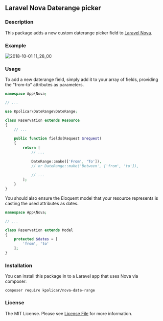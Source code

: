 ## Laravel Nova Daterange picker
### Description
This package adds a new custom daterange picker field to [Laravel Nova](https://nova.laravel.com/).

### Example
![2018-10-01 11_28_00](https://thumbs.gfycat.com/KaleidoscopicThoroughFennecfox-size_restricted.gif)

### Usage
To add a new daterange field, simply add it to your array of fields, providing the "from-to" attributes as parameters.
``` php
namespace App\Nova;

// ...

use Kpolicar\DateRange\DateRange;

class Reservation extends Resource
{
    // ...
    
    public function fields(Request $request)
    {
        return [
            // ...
            
            DateRange::make(['From', 'To']),
            // or DateRange::make('Between', ['from', 'to']),
            
            // ...
        ];
    }
}
```
You should also ensure the Eloquent model that your resource represents is casting the used attributes as dates.
``` php
namespace App\Nova;

// ...

class Reservation extends Model
{
    protected $dates = [
        'from', 'to'
    ];
}

```

### Installation
You can install this package in to a Laravel app that uses Nova via composer:
```
composer require kpolicar/nova-date-range
```

### License
The MIT License. Please see [License File](LICENSE) for more information.
